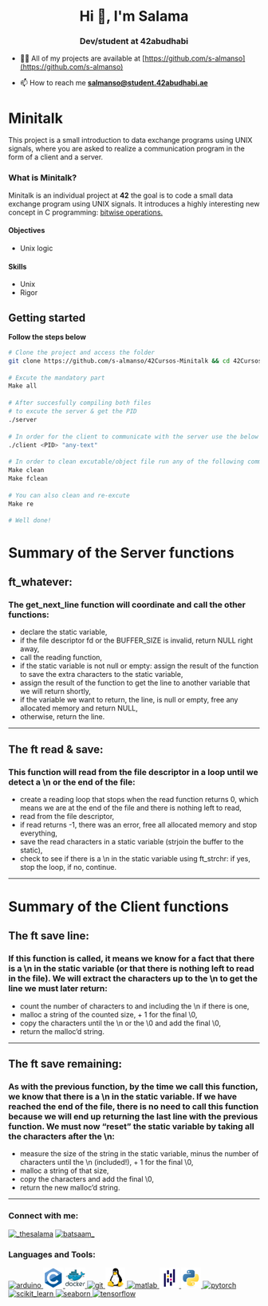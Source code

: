 <h1 align="center">Hi 👋, I'm Salama</h1>
<h3 align="center">Dev/student at 42abudhabi</h3>

- 👨‍💻 All of my projects are available at [https://github.com/s-almanso](https://github.com/s-almanso)

- 📫 How to reach me **salmanso@student.42abudhabi.ae**

# Minitalk
This project is a small introduction to data exchange programs using UNIX signals, where you are asked to realize a communication program in the form of a client and a server.

### What is Minitalk?
Minitalk is an individual project at <b>42</b> the goal is to code a small data exchange program using UNIX signals. It introduces a highly interesting new concept in C programming: <a href="https://www.geeksforgeeks.org/bitwise-operators-in-c-cpp/">bitwise operations.</a>


#### Objectives
- Unix logic

#### Skills
- Unix
- Rigor

## Getting started
**Follow the steps below**
```bash
# Clone the project and access the folder
git clone https://github.com/s-almanso/42Cursos-Minitalk && cd 42Cursos-Minitalk/

# Excute the mandatory part
Make all

# After succesfully compiling both files
# to excute the server & get the PID
./server

# In order for the client to communicate with the server use the below format
./client <PID> "any-text"

# In order to clean excutable/object file run any of the following commands
Make clean
Make fclean

# You can also clean and re-excute
Make re

# Well done!
```

# Summary of the Server functions
## ft_whatever:

### The get_next_line function will coordinate and call the other functions:

- declare the static variable,
- if the file descriptor fd or the BUFFER_SIZE is invalid, return NULL right away,
- call the reading function,
- if the static variable is not null or empty:
assign the result of the function to save the extra characters to the static variable,
- assign the result of the function to get the line to another variable that we will return shortly,
- if the variable we want to return, the line, is null or empty, free any allocated memory and return NULL,
- otherwise, return the line.

---
## The ft read & save:

### This function will read from the file descriptor in a loop until we detect a \n or the end of the file:

- create a reading loop that stops when the read function returns 0, which means we are at the end of the file and there is nothing left to read,
- read from the file descriptor,
- if read returns -1, there was an error, free all allocated memory and stop everything,
- save the read characters in a static variable (strjoin the buffer to the static),
- check to see if there is a \n in the static variable using ft_strchr: if yes, stop the loop, if no, continue.

---

# Summary of the Client functions
## The ft save line:

### If this function is called, it means we know for a fact that there is a \n in the static variable (or that there is nothing left to read in the file). We will extract the characters up to the \n to get the line we must later return:

- count the number of characters to and including the \n if there is one,
- malloc a string of the counted size, + 1 for the final \0,
- copy the characters until the \n or the \0 and add the final \0,
- return the malloc’d string.

---

## The ft save remaining:

### As with the previous function, by the time we call this function, we know that there is a \n in the static variable. If we have reached the end of the file, there is no need to call this function because we will end up returning the last line with the previous function. We must now “reset” the static variable by taking all the characters after the \n:

- measure the size of the string in the static variable, minus the number of characters until the \n (included!), + 1 for the final \0,
- malloc a string of that size,
- copy the characters and add the final \0,
- return the new malloc’d string.

---
<h3 align="left">Connect with me:</h3>
<p align="left">
<a href="https://twitter.com/_thesalama" target="blank"><img align="center" src="https://raw.githubusercontent.com/rahuldkjain/github-profile-readme-generator/master/src/images/icons/Social/twitter.svg" alt="_thesalama" height="30" width="40" /></a>
<a href="https://instagram.com/batsaam_" target="blank"><img align="center" src="https://raw.githubusercontent.com/rahuldkjain/github-profile-readme-generator/master/src/images/icons/Social/instagram.svg" alt="batsaam_" height="30" width="40" /></a>
</p>

<h3 align="left">Languages and Tools:</h3>
<p align="left"> <a href="https://www.arduino.cc/" target="_blank" rel="noreferrer"> <img src="https://cdn.worldvectorlogo.com/logos/arduino-1.svg" alt="arduino" width="40" height="40"/> </a> <a href="https://www.cprogramming.com/" target="_blank" rel="noreferrer"> <img src="https://raw.githubusercontent.com/devicons/devicon/master/icons/c/c-original.svg" alt="c" width="40" height="40"/> </a> <a href="https://www.docker.com/" target="_blank" rel="noreferrer"> <img src="https://raw.githubusercontent.com/devicons/devicon/master/icons/docker/docker-original-wordmark.svg" alt="docker" width="40" height="40"/> </a> <a href="https://git-scm.com/" target="_blank" rel="noreferrer"> <img src="https://www.vectorlogo.zone/logos/git-scm/git-scm-icon.svg" alt="git" width="40" height="40"/> </a> <a href="https://www.linux.org/" target="_blank" rel="noreferrer"> <img src="https://raw.githubusercontent.com/devicons/devicon/master/icons/linux/linux-original.svg" alt="linux" width="40" height="40"/> </a> <a href="https://www.mathworks.com/" target="_blank" rel="noreferrer"> <img src="https://upload.wikimedia.org/wikipedia/commons/2/21/Matlab_Logo.png" alt="matlab" width="40" height="40"/> </a> <a href="https://pandas.pydata.org/" target="_blank" rel="noreferrer"> <img src="https://raw.githubusercontent.com/devicons/devicon/2ae2a900d2f041da66e950e4d48052658d850630/icons/pandas/pandas-original.svg" alt="pandas" width="40" height="40"/> </a> <a href="https://www.python.org" target="_blank" rel="noreferrer"> <img src="https://raw.githubusercontent.com/devicons/devicon/master/icons/python/python-original.svg" alt="python" width="40" height="40"/> </a> <a href="https://pytorch.org/" target="_blank" rel="noreferrer"> <img src="https://www.vectorlogo.zone/logos/pytorch/pytorch-icon.svg" alt="pytorch" width="40" height="40"/> </a> <a href="https://scikit-learn.org/" target="_blank" rel="noreferrer"> <img src="https://upload.wikimedia.org/wikipedia/commons/0/05/Scikit_learn_logo_small.svg" alt="scikit_learn" width="40" height="40"/> </a> <a href="https://seaborn.pydata.org/" target="_blank" rel="noreferrer"> <img src="https://seaborn.pydata.org/_images/logo-mark-lightbg.svg" alt="seaborn" width="40" height="40"/> </a> <a href="https://www.tensorflow.org" target="_blank" rel="noreferrer"> <img src="https://www.vectorlogo.zone/logos/tensorflow/tensorflow-icon.svg" alt="tensorflow" width="40" height="40"/> </a> </p>

